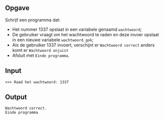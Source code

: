 ## Opgave

Schrijf een programma dat:
- Het nummer 1337 opslaat in een variabele genaamd `wachtwoord`;
- De gebruiker vraagt om het wachtwoord te raden en deze invoer opslaat in een nieuwe variabele `wachtwoord_gok`;
- Als de gebruiker 1337 invoert, verschijnt er `Wachtwoord correct` anders komt er `Wachtwoord onjuist`
- Afsluit met `Einde programma`.


## Input

```
>>> Raad het wachtwoord: 1337
```
## Output

```
Wachtwoord correct.
Einde programma
```
